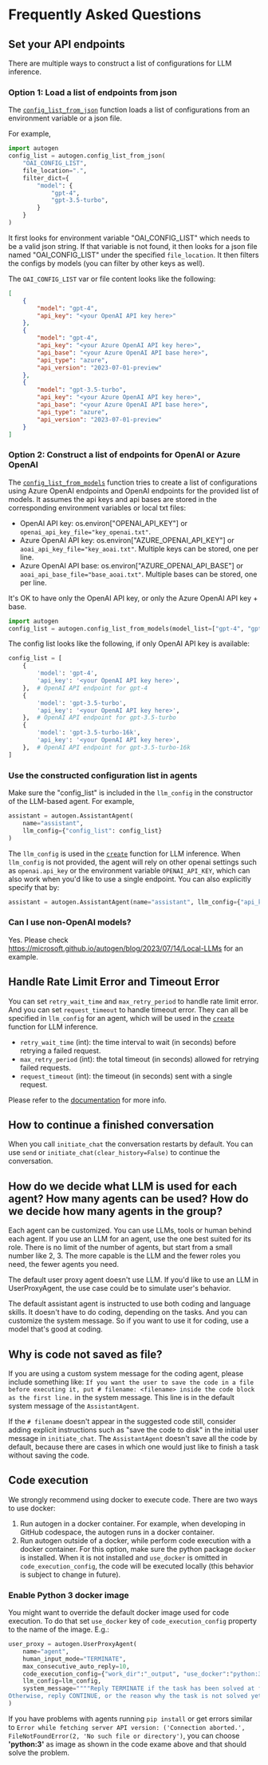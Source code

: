 # Frequently Asked Questions

## Set your API endpoints

There are multiple ways to construct a list of configurations for LLM inference.

### Option 1: Load a list of endpoints from json

The [`config_list_from_json`](/docs/reference/oai/openai_utils#config_list_from_json) function loads a list of configurations from an environment variable or a json file.

For example,

```python
import autogen
config_list = autogen.config_list_from_json(
    "OAI_CONFIG_LIST",
    file_location=".",
    filter_dict={
        "model": {
            "gpt-4",
            "gpt-3.5-turbo",
        }
    }
)
```

It first looks for environment variable "OAI_CONFIG_LIST" which needs to be a valid json string. If that variable is not found, it then looks for a json file named "OAI_CONFIG_LIST" under the specified `file_location`. It then filters the configs by models (you can filter by other keys as well).

The `OAI_CONFIG_LIST` var or file content looks like the following:
```json
[
    {
        "model": "gpt-4",
        "api_key": "<your OpenAI API key here>"
    },
    {
        "model": "gpt-4",
        "api_key": "<your Azure OpenAI API key here>",
        "api_base": "<your Azure OpenAI API base here>",
        "api_type": "azure",
        "api_version": "2023-07-01-preview"
    },
    {
        "model": "gpt-3.5-turbo",
        "api_key": "<your Azure OpenAI API key here>",
        "api_base": "<your Azure OpenAI API base here>",
        "api_type": "azure",
        "api_version": "2023-07-01-preview"
    }
]
```

### Option 2: Construct a list of endpoints for OpenAI or Azure OpenAI

The [`config_list_from_models`](/docs/reference/oai/openai_utils#config_list_from_models) function tries to create a list of configurations using Azure OpenAI endpoints and OpenAI endpoints for the provided list of models. It assumes the api keys and api bases are stored in the corresponding environment variables or local txt files:

- OpenAI API key: os.environ["OPENAI_API_KEY"] or `openai_api_key_file="key_openai.txt"`.
- Azure OpenAI API key: os.environ["AZURE_OPENAI_API_KEY"] or `aoai_api_key_file="key_aoai.txt"`. Multiple keys can be stored, one per line.
- Azure OpenAI API base: os.environ["AZURE_OPENAI_API_BASE"] or `aoai_api_base_file="base_aoai.txt"`. Multiple bases can be stored, one per line.

It's OK to have only the OpenAI API key, or only the Azure OpenAI API key + base.

```python
import autogen
config_list = autogen.config_list_from_models(model_list=["gpt-4", "gpt-3.5-turbo", "gpt-3.5-turbo-16k"])
```

The config list looks like the following, if only OpenAI API key is available:
```python
config_list = [
    {
        'model': 'gpt-4',
        'api_key': '<your OpenAI API key here>',
    },  # OpenAI API endpoint for gpt-4
    {
        'model': 'gpt-3.5-turbo',
        'api_key': '<your OpenAI API key here>',
    },  # OpenAI API endpoint for gpt-3.5-turbo
    {
        'model': 'gpt-3.5-turbo-16k',
        'api_key': '<your OpenAI API key here>',
    },  # OpenAI API endpoint for gpt-3.5-turbo-16k
]
```

### Use the constructed configuration list in agents

Make sure the "config_list" is included in the `llm_config` in the constructor of the LLM-based agent. For example,
```python
assistant = autogen.AssistantAgent(
    name="assistant",
    llm_config={"config_list": config_list}
)
```

The `llm_config` is used in the [`create`](/docs/reference/oai/completion#create) function for LLM inference.
When `llm_config` is not provided, the agent will rely on other openai settings such as `openai.api_key` or the environment variable `OPENAI_API_KEY`, which can also work when you'd like to use a single endpoint.
You can also explicitly specify that by:
```python
assistant = autogen.AssistantAgent(name="assistant", llm_config={"api_key": ...})
```

### Can I use non-OpenAI models?

Yes. Please check https://microsoft.github.io/autogen/blog/2023/07/14/Local-LLMs for an example.

## Handle Rate Limit Error and Timeout Error

You can set `retry_wait_time` and `max_retry_period` to handle rate limit error. And you can set `request_timeout` to handle timeout error. They can all be specified in `llm_config` for an agent, which will be used in the [`create`](/docs/reference/oai/completion#create) function for LLM inference.

- `retry_wait_time` (int): the time interval to wait (in seconds) before retrying a failed request.
- `max_retry_period` (int): the total timeout (in seconds) allowed for retrying failed requests.
- `request_timeout` (int): the timeout (in seconds) sent with a single request.

Please refer to the [documentation](/docs/Use-Cases/enhanced_inference#runtime-error) for more info.

## How to continue a finished conversation

When you call `initiate_chat` the conversation restarts by default. You can use `send` or `initiate_chat(clear_history=False)` to continue the conversation.

## How do we decide what LLM is used for each agent? How many agents can be used? How do we decide how many agents in the group?

Each agent can be customized. You can use LLMs, tools or human behind each agent. If you use an LLM for an agent, use the one best suited for its role. There is no limit of the number of agents, but start from a small number like 2, 3. The more capable is the LLM and the fewer roles you need, the fewer agents you need.

The default user proxy agent doesn't use LLM. If you'd like to use an LLM in UserProxyAgent, the use case could be to simulate user's behavior.

The default assistant agent is instructed to use both coding and language skills. It doesn't have to do coding, depending on the tasks. And you can customize the system message. So if you want to use it for coding, use a model that's good at coding.

## Why is code not saved as file?

If you are using a custom system message for the coding agent, please include something like:
`If you want the user to save the code in a file before executing it, put # filename: <filename> inside the code block as the first line.`
in the system message. This line is in the default system message of the `AssistantAgent`.

If the `# filename` doesn't appear in the suggested code still, consider adding explicit instructions such as "save the code to disk" in the initial user message in `initiate_chat`.
The `AssistantAgent` doesn't save all the code by default, because there are cases in which one would just like to finish a task without saving the code.

## Code execution

We strongly recommend using docker to execute code. There are two ways to use docker:

1. Run autogen in a docker container. For example, when developing in GitHub codespace, the autogen runs in a docker container.
2. Run autogen outside of a docker, while perform code execution with a docker container. For this option, make sure the python package `docker` is installed. When it is not installed and `use_docker` is omitted in `code_execution_config`, the code will be executed locally (this behavior is subject to change in future).

### Enable Python 3 docker image

You might want to override the default docker image used for code execution. To do that set `use_docker` key of `code_execution_config` property to the name of the image. E.g.:
```python
user_proxy = autogen.UserProxyAgent(
    name="agent",
    human_input_mode="TERMINATE",
    max_consecutive_auto_reply=10,
    code_execution_config={"work_dir":"_output", "use_docker":"python:3"},
    llm_config=llm_config,
    system_message=""""Reply TERMINATE if the task has been solved at full satisfaction.
Otherwise, reply CONTINUE, or the reason why the task is not solved yet."""
)
```

If you have problems with agents running `pip install` or get errors similar to `Error while fetching server API version: ('Connection aborted.', FileNotFoundError(2, 'No such file or directory')`, you can choose **'python:3'** as image as shown in the code exame above and that should solve the problem.
